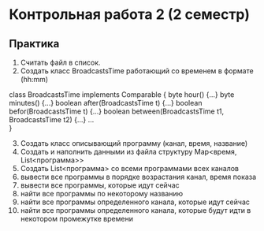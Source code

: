 # Контрольная работа 2 (2 семестр)

## Практика

1. Считать файл в список.
2. Создать класс BroadcastsTime работающий со временем в формате (hh:mm)

class BroadcastsTime implements Comparable {
    byte hour() {...}
    byte minutes() {...}
    boolean after(BroadcastsTime t) {...}
    boolean befor(BroadcastsTime t) {...}
    boolean between(BroadcastsTime t1, BroadcastsTime t2) {...}
    ...    
}

3. Создать класс описывающий программу (канал, время, название)
4. Создать и наполнить данными из файла структуру Map<время, List<программа>>
5. Создать List<программа> со всеми программами всех каналов
6. вывести все программы в порядке возрастания канал, время показа
7. вывести все программы, которые идут сейчас
8. найти все программы по некоторому названию
9. найти все программы определенного канала, которые идут сейчас
10. найти все программы определенного канала, которые будут идти в некотором промежутке времени 
